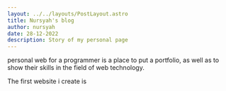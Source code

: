 ```yaml
---
layout: ../../layouts/PostLayout.astro
title: Nursyah's blog
author: nursyah
date: 28-12-2022
description: Story of my personal page
--- 
```



personal web for a programmer is a place to put a portfolio, as well as to show their skills in the field of web technology.

The first website i create is
